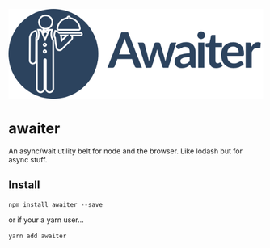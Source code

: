 <p align="center">
  <a href="https://yarnpkg.com/">
    <img alt="Yarn" src="https://github.com/alnorris/awaiter/blob/master/logo.png?raw=true" width="546">
  </a>
</p>


# awaiter
An async/wait utility belt for node and the browser. Like lodash but for async stuff.


## Install
`npm install awaiter --save`

or if your a yarn user...

`yarn add awaiter`
